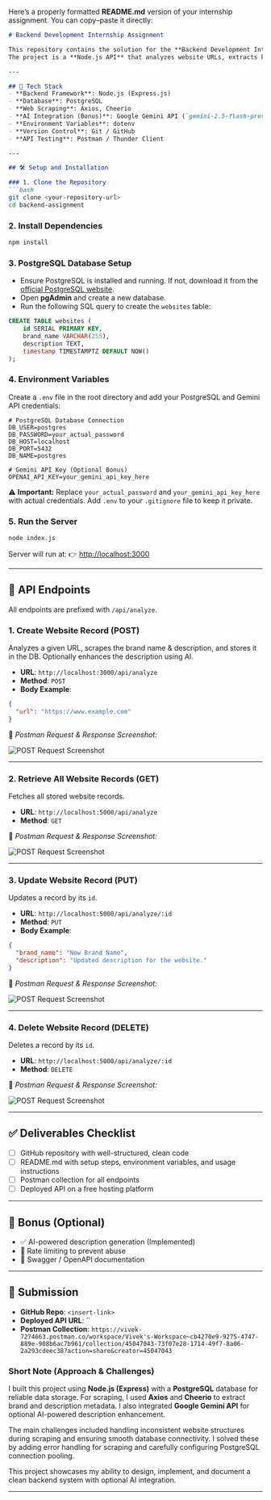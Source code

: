 Here’s a properly formatted **README.md** version of your internship assignment. You can copy–paste it directly:

````markdown
# Backend Development Internship Assignment

This repository contains the solution for the **Backend Development Intern Assignment**.  
The project is a **Node.js API** that analyzes website URLs, extracts key information, and provides full **CRUD (Create, Read, Update, Delete)** operations for the stored data using a **PostgreSQL database**.

---

## 🚀 Tech Stack
- **Backend Framework**: Node.js (Express.js)  
- **Database**: PostgreSQL  
- **Web Scraping**: Axios, Cheerio  
- **AI Integration (Bonus)**: Google Gemini API (`gemini-2.5-flash-preview-05-20`) for description enhancement  
- **Environment Variables**: dotenv  
- **Version Control**: Git / GitHub  
- **API Testing**: Postman / Thunder Client  

---

## 🛠️ Setup and Installation

### 1. Clone the Repository
```bash
git clone <your-repository-url>
cd backend-assignment
````

### 2. Install Dependencies

```bash
npm install
```

### 3. PostgreSQL Database Setup

* Ensure PostgreSQL is installed and running. If not, download it from the [official PostgreSQL website](https://www.postgresql.org/).
* Open **pgAdmin** and create a new database.
* Run the following SQL query to create the `websites` table:

```sql
CREATE TABLE websites (
    id SERIAL PRIMARY KEY,
    brand_name VARCHAR(255),
    description TEXT,
    timestamp TIMESTAMPTZ DEFAULT NOW()
);
```

### 4. Environment Variables

Create a `.env` file in the root directory and add your PostgreSQL and Gemini API credentials:

```env
# PostgreSQL Database Connection
DB_USER=postgres
DB_PASSWORD=your_actual_password
DB_HOST=localhost
DB_PORT=5432
DB_NAME=postgres

# Gemini API Key (Optional Bonus)
OPENAI_API_KEY=your_gemini_api_key_here
```

⚠️ **Important:** Replace `your_actual_password` and `your_gemini_api_key_here` with actual credentials.
Add `.env` to your `.gitignore` file to keep it private.

### 5. Run the Server

```bash
node index.js
```

Server will run at:
👉 [http://localhost:3000](http://localhost:3000)

---

## 🔗 API Endpoints

All endpoints are prefixed with `/api/analyze`.

### 1. Create Website Record (POST)

Analyzes a given URL, scrapes the brand name & description, and stores it in the DB.
Optionally enhances the description using AI.

* **URL**: `http://localhost:3000/api/analyze`
* **Method**: `POST`
* **Body Example**:

```json
{
  "url": "https://www.example.com"
}
```

📸 *Postman Request & Response Screenshot:*

![POST Request Screenshot](./assets/post_request.png)

---

### 2. Retrieve All Website Records (GET)

Fetches all stored website records.

* **URL**: `http://localhost:5000/api/analyze`
* **Method**: `GET`

📸 *Postman Request & Response Screenshot:*

![POST Request Screenshot](./assets/get_request.png)

---

### 3. Update Website Record (PUT)

Updates a record by its `id`.

* **URL**: `http://localhost:5000/api/analyze/:id`
* **Method**: `PUT`
* **Body Example**:

```json
{
  "brand_name": "New Brand Name",
  "description": "Updated description for the website."
}
```

📸 *Postman Request & Response Screenshot:*

![POST Request Screenshot](./assets/put_request.png)

---

### 4. Delete Website Record (DELETE)

Deletes a record by its `id`.

* **URL**: `http://localhost:5000/api/analyze/:id`
* **Method**: `DELETE`

📸 *Postman Request & Response Screenshot:*

![POST Request Screenshot](./assets/delete_request.png)

---

## ✅ Deliverables Checklist

* [ ] GitHub repository with well-structured, clean code
* [ ] README.md with setup steps, environment variables, and usage instructions
* [ ] Postman collection for all endpoints
* [ ] Deployed API on a free hosting platform

---

## 🌟 Bonus (Optional)

* ✅ AI-powered description generation (Implemented)
* 🚧 Rate limiting to prevent abuse
* 🚧 Swagger / OpenAPI documentation

---

## 📝 Submission

* **GitHub Repo**: `<insert-link>`
* **Deployed API URL**: ``
* **Postman Collection**: `https://vivek-7274663.postman.co/workspace/Vivek's-Workspace~cb4270e9-9275-4747-889e-908b6ac7b961/collection/45047043-73f07e28-1714-49f7-8a06-2a293cdeec38?action=share&creator=45047043`

### Short Note (Approach & Challenges)

I built this project using **Node.js (Express)** with a **PostgreSQL** database for reliable data storage. For scraping, I used **Axios** and **Cheerio** to extract brand and description metadata. I also integrated **Google Gemini API** for optional AI-powered description enhancement.

The main challenges included handling inconsistent website structures during scraping and ensuring smooth database connectivity. I solved these by adding error handling for scraping and carefully configuring PostgreSQL connection pooling.

This project showcases my ability to design, implement, and document a clean backend system with optional AI integration.

---


